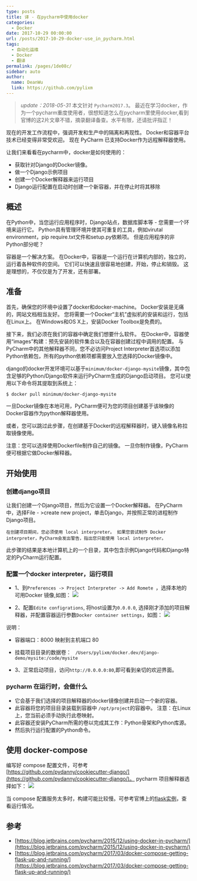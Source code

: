 ```yaml
---
type: posts
title: 译 - 在pycharm中使用docker
categories: 
  - Docker
date: 2017-10-29 00:00:00
url: /posts/2017-10-29-docker-use_in_pycharm.html
tags: 
  - 自动化运维
  - Docker
  - 翻译
permalink: /pages/1de08c/
sidebar: auto
author: 
  name: DeanWu
  link: https://github.com/pylixm
---
```


>*update：2018-05-31*
>本文针对 `Pycharm2017.3`。
>最近在学习docker，作为一个pycharm重度使用者，很想知道怎么在pycharm里使用docker,看到官博的这2片文章不错，摘录翻译备查。水平有限，还请批评指正！

现在的开发工作流程中，强调开发和生产中的隔离和再现性。 Docker和容器平台技术已经变得非常受欢迎。 现在 PyCharm 已支持Docker作为远程解释器使用。

让我们来看看在pycharm中，docker是如何使用的：
- 获取针对Django的Docker镜像。
- 做一个Django示例项目
- 创建一个Docker解释器来运行项目
- Django运行配置在启动时创建一个新容器，并在停止时将其移除

<!-- more -->
## 概述

在Python中，当您运行应用程序时，Django站点，数据库脚本等 - 您需要一个环境来运行它。 Python具有管理环境并使其可重复的工具，例如virutal environment，pip require.txt文件和setup.py依赖项。 但是应用程序的非Python部分呢？

容器是一个解决方案。 在Docker中，容器是一个运行在计算机内部的，独立的，运行着各种软件的空间。 它们可以快速且很容易地创建，开始，停止和销毁。 这是理想的，不仅仅是为了开发，还有部署。


## 准备

首先，确保您的环境中设置了docker和docker-machine。 Docker安装是无痛的，网站文档相当友好。 您将需要一个Docker“主机”虚拟机的安装和运行，包括在Linux上。 在Windows和OS X上，安装Docker Toolbox是免费的。

接下来，我们必须在我们的容器中确定我们想要什么软件。 在Docker中，容器使用“images”构建：预先安装的软件集合以及在容器创建过程中调用的配置。 与PyCharm中的其他解释器不同，您不必访问Project Interpreter首选项以添加Python依赖包，所有的python依赖项都需要放入您选择的Docker镜像中。

django的docker开发环境可以基于`minimum/docker-django-mysite`镜像，其中包含足够的Python/Django软件来运行PyCharm生成的Django启动项目。 您可以使用以下命令将其提取到系统上：

```bash
$ docker pull minimum/docker-django-mysite
```

一旦Docker镜像在本地可用，PyCharm便可为您的项目创建基于该映像的Docker容器作为python解释器使用。

或者，您可以跳过此步骤，在创建基于Docker的远程解释器时，键入镜像名称拉取镜像使用。

注意：您可以选择使用Dockerfile制作自己的镜像。 一旦你制作镜像，PyCharm便可根据它做Docker解释器。


## 开始使用

### 创建django项目

让我们创建一个Django项目，然后为它设置一个Docker解释器。 在PyCharm中，选择File - >create new project，单击Django，并按照正常的进程制作Django项目。

`在创建项目期间，您必须使用 local interpreter。 如果您尝试制作 Docker interpreter，PyCharm会发出警告，指出您只能使用 local interpreter。`

此步骤的结果是本地计算机上的一个目录，其中包含示例Django代码和Django特定的PyCharm运行配置。

### 配置一个docker interpreter，运行项目

- 1、到`Preferences -> Project Interpreter -> Add Romete `，选择本地的可用Docker 镜像,如图：
![](/static/imgs/docker-config-1.png)

- 2、配置`Edite configrations`, 将host设置为`0.0.0.0`, 选择刚才添加的项目解释器，并配置容器运行参数`Docker container settings`，如图：
![](/static/imgs/docker-config-2.png)

说明：
- 容器端口：8000 映射到主机端口 80
- 挂载项目目录的数据卷： ` /Users/pylixm/docker.dev/django-demo/mysite:/code/mysite`

- 3、正常启动项目，访问`http://0.0.0.0:80`,即可看到亲切的欢迎界面。


### pycharm 在运行时，会做什么

- 它会基于我们选择的项目解释器的docker镜像创建并启动一个新的容器。
- 此容器将您的项目目录装载到容器中 `/opt/project`的容器中。 注意：在Linux上，您当前必须手动执行此卷映射。 
- 此容器还安装PyCharm所需的卷以完成其工作：Python骨架和Python库源。
- 然后执行运行配置的Python命令。


## 使用 docker-compose 

编写好 compose 配置文件，可参考 [https://github.com/pydanny/cookiecutter-django/](https://github.com/pydanny/cookiecutter-django/)。
pycharm 项目解释器选择如下：
![](/static/imgs/docker-compose-pycharm.png)

当 compose 配置服务太多时，构建可能比较慢。可参考官博上的[flask实例](https://github.com/ErnstHaagsman/flask-compose/blob/master/docker-compose.dev.yml)，查看运行情况。



## 参考

- [https://blog.jetbrains.com/pycharm/2015/12/using-docker-in-pycharm/](https://blog.jetbrains.com/pycharm/2015/12/using-docker-in-pycharm/)
- [https://blog.jetbrains.com/pycharm/2017/03/docker-compose-getting-flask-up-and-running/](https://blog.jetbrains.com/pycharm/2017/03/docker-compose-getting-flask-up-and-running/)